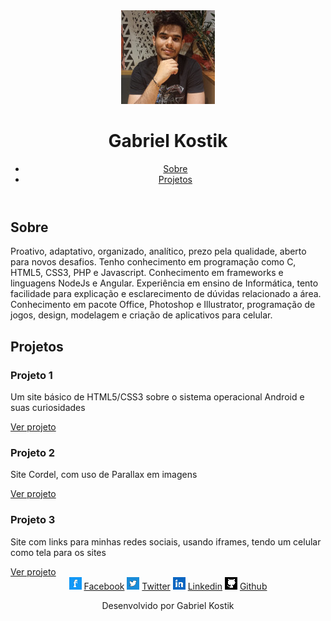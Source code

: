 <html lang="pt-br">
      <head>
        <meta charset="UTF-8">
        <link rel="shorcut icon" href="imagens/favicon.ico">
        <title>Meu Portfólio</title>
        <link rel="stylesheet" href="style.css">
      </head>
      <body>
        <header>
        <img id="img_redonda" src="imagens/foto_perfil_full.jpg" alt="foto_perfil">
          <h1>Gabriel Kostik</h1>
          <nav>
            <ul>
              <li><a href="#sobre">Sobre</a></li>
              <li><a href="#projetos">Projetos</a></li>
            </ul>
          </nav>
        </header>
        <main>
          <section id="sobre">
            <h2>Sobre</h2>
            <p>Proativo, adaptativo, organizado, analítico, prezo pela qualidade, aberto para novos desafios. Tenho conhecimento em programação como C, HTML5, CSS3, PHP e Javascript. Conhecimento em frameworks e linguagens NodeJs e Angular. Experiência em ensino de Informática, tento facilidade para explicação e esclarecimento de dúvidas relacionado a área. Conhecimento em pacote Office, Photoshop e Illustrator, programação de jogos, design, modelagem e criação de aplicativos para celular.</p>
          </section>
          <section id="projetos" class="projetos">
            <h2>Projetos</h2>
            <div class="projeto">
              <h3>Projeto 1</h3>
              <p>Um site básico de HTML5/CSS3 sobre o sistema operacional Android e suas curiosidades</p>
              <a href="https://kostikgs.github.io/projeto-android/">Ver projeto</a>
            </div>
            <div class="projeto">
              <h3>Projeto 2</h3>
              <p>Site Cordel, com uso de Parallax em imagens</p>
              <a href="https://kostikgs.github.io/html5/modulo3/d012/">Ver projeto</a>
            </div>
            <div class="projetox">
              <h3>Projeto 3</h3>
              <p>Site com links para minhas redes sociais, usando iframes, tendo um celular como tela para os sites</p>
              <a href="https://kostikgs.github.io/projeto-social/">Ver projeto</a>
            </div>
          </section>
        <center>
        <img id="img_redonda" src="imagens/icone-facebook.png" alt="icone-facebook"> <a href="https://www.facebook.com/gabriel.kostik/" target="_blank" rel="external">Facebook</a>
        <img id="img_redonda" src="imagens/icone-twitter.png" alt="icone-twitter"> <a href="https://twitter.com/GS_Kostik" target="_blank" rel="external">Twitter</a>
        <img id="img_redonda" src="imagens/icone-linkedin.png" alt="icone-linkedin"> <a href="https://www.linkedin.com/in/gabriel-kostik-3b539b163/" target="_blank" rel="external">Linkedin</a> 
        <img id="img_redonda" src="imagens/icone-github.png" alt="icone-github"> <a href="https://github.com/KostikGS" target="_blank" rel="external">Github</a> </center>
        </main>
        <footer>
          <p><center>Desenvolvido por Gabriel Kostik</center></p>
        </footer>
    </body>
</html>